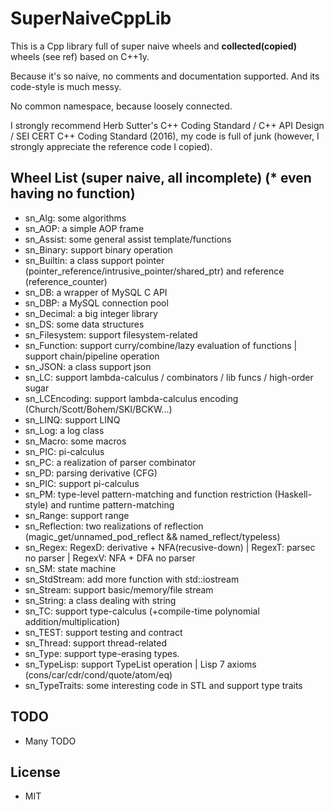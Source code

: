 # SuperNaiveCppLib

This is a Cpp library full of super naive wheels and **collected(copied)** wheels (see ref) based on C++1y.

Because it's so naive, no comments and documentation supported. And its code-style is much messy.

No common namespace, because loosely connected.

I strongly recommend Herb Sutter's C++ Coding Standard / C++ API Design / SEI CERT C++ Coding Standard (2016), my code is full of junk (however, I strongly appreciate the reference code I copied).

## Wheel List (super naive, all incomplete) (* even having no function)
* sn_Alg: some algorithms
* sn_AOP: a simple AOP frame
* sn_Assist: some general assist template/functions
* sn_Binary: support binary operation
* sn_Builtin: a class support pointer (pointer_reference/intrusive_pointer/shared_ptr) and reference (reference_counter)
* sn_DB: a wrapper of MySQL C API
* sn_DBP: a MySQL connection pool
* sn_Decimal: a big integer library
* sn_DS: some data structures
* sn_Filesystem: support filesystem-related
* sn_Function: support curry/combine/lazy evaluation of functions | support chain/pipeline operation
* sn_JSON: a class support json
* sn_LC: support lambda-calculus / combinators / lib funcs / high-order sugar
* sn_LCEncoding: support lambda-calculus encoding (Church/Scott/Bohem/SKI/BCKW...)
* sn_LINQ: support LINQ
* sn_Log: a log class
* sn_Macro: some macros
* sn_PIC: pi-calculus
* sn_PC: a realization of parser combinator
* sn_PD: parsing derivative (CFG)
* sn_PIC: support pi-calculus
* sn_PM: type-level pattern-matching and function restriction (Haskell-style) and runtime pattern-matching
* sn_Range: support range
* sn_Reflection: two realizations of reflection (magic_get/unnamed_pod_reflect && named_reflect/typeless)
* sn_Regex: RegexD: derivative + NFA(recusive-down) | RegexT: parsec no parser | RegexV: NFA + DFA no parser
* sn_SM: state machine
* sn_StdStream: add more function with std::iostream
* sn_Stream: support basic/memory/file stream
* sn_String: a class dealing with string
* sn_TC: support type-calculus (+compile-time polynomial addition/multiplication)
* sn_TEST: support testing and contract
* sn_Thread: support thread-related
* sn_Type: support type-erasing types.
* sn_TypeLisp: support TypeList operation | Lisp 7 axioms (cons/car/cdr/cond/quote/atom/eq)
* sn_TypeTraits: some interesting code in STL and support type traits


## TODO
* Many TODO


## License

* MIT
